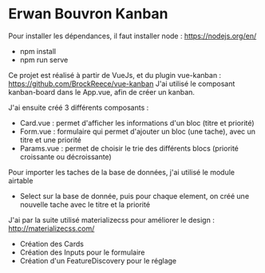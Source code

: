 # Erwan Bouvron Kanban

Pour installer les dépendances, il faut installer node : https://nodejs.org/en/
- npm install
- npm run serve

Ce projet est réalisé à partir de VueJs, et du plugin vue-kanban : https://github.com/BrockReece/vue-kanban
J'ai utilisé le composant kanban-board dans le App.vue, afin de créer un kanban.

J'ai ensuite créé 3 différents composants :
  - Card.vue : permet d'afficher les informations d'un bloc (titre et priorité)
  - Form.vue : formulaire qui permet d'ajouter un bloc (une tache), avec un titre et une priorité
  - Params.vue : permet de choisir le trie des différents blocs (priorité croissante ou décroissante)

Pour importer les taches de la base de données, j'ai utilisé le module airtable
  - Select sur la base de donnée, puis pour chaque element, on créé une nouvelle tache avec le titre et la priorité

J'ai par la suite utilisé materializecss pour améliorer le design : http://materializecss.com/
  - Création des Cards
  - Création des Inputs pour le formulaire
  - Création d'un FeatureDiscovery pour le réglage
